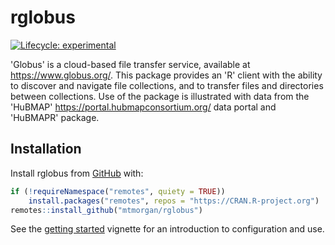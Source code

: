 # rglobus

<!-- badges: start -->
[![Lifecycle: experimental](https://img.shields.io/badge/lifecycle-experimental-orange.svg)](https://lifecycle.r-lib.org/articles/stages.html#experimental)
<!-- badges: end -->

'Globus' is a cloud-based file transfer service, available at
<https://www.globus.org/>. This package provides an 'R' client with
the ability to discover and navigate file collections, and to transfer
files and directories between collections. Use of the package is
illustrated with data from the 'HuBMAP'
<https://portal.hubmapconsortium.org/> data portal and 'HuBMAPR'
package.


## Installation

Install rglobus from [GitHub](https://github.com/mtmorgan) with:

``` r
if (!requireNamespace("remotes", quiety = TRUE))
    install.packages("remotes", repos = "https://CRAN.R-project.org")
remotes::install_github("mtmorgan/rglobus")
```

See the [getting started][] vignette for an introduction to
configuration and use.

[getting started]: https://mtmorgan.github.io/rglobus/articles/a_getting_started.html
